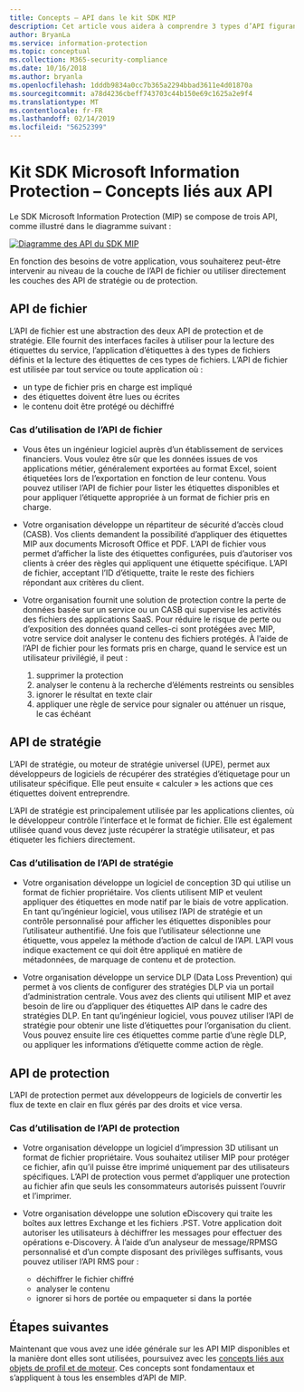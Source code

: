 ```yaml
---
title: Concepts – API dans le kit SDK MIP
description: Cet article vous aidera à comprendre 3 types d’API figurant dans le kit SDK MIP et les liens qu’ils partagent, et il présente des cas d’utilisation pour chacun d’eux.
author: BryanLa
ms.service: information-protection
ms.topic: conceptual
ms.collection: M365-security-compliance
ms.date: 10/16/2018
ms.author: bryanla
ms.openlocfilehash: 1dddb9834a0cc7b365a2294bbad3611e4d01870a
ms.sourcegitcommit: a78d4236cbeff743703c44b150e69c1625a2e9f4
ms.translationtype: MT
ms.contentlocale: fr-FR
ms.lasthandoff: 02/14/2019
ms.locfileid: "56252399"
---
```

# <a name="microsoft-information-protection-sdk---api-concepts"></a>Kit SDK Microsoft Information Protection – Concepts liés aux API

Le SDK Microsoft Information Protection (MIP) se compose de trois API, comme illustré dans le diagramme suivant :

[![Diagramme des API du SDK MIP](media/concept-apis-use-cases/mip-sdk-components.png)](media/concept-apis-use-cases/mip-sdk-components.png#lightbox)

En fonction des besoins de votre application, vous souhaiterez peut-être intervenir au niveau de la couche de l’API de fichier ou utiliser directement les couches des API de stratégie ou de protection.

## <a name="file-api"></a>API de fichier

L’API de fichier est une abstraction des deux API de protection et de stratégie. Elle fournit des interfaces faciles à utiliser pour la lecture des étiquettes du service, l’application d’étiquettes à des types de fichiers définis et la lecture des étiquettes de ces types de fichiers. L’API de fichier est utilisée par tout service ou toute application où :

- un type de fichier pris en charge est impliqué
- des étiquettes doivent être lues ou écrites
- le contenu doit être protégé ou déchiffré

### <a name="file-api-use-cases"></a>Cas d’utilisation de l’API de fichier

- Vous êtes un ingénieur logiciel auprès d’un établissement de services financiers. Vous voulez être sûr que les données issues de vos applications métier, généralement exportées au format Excel, soient étiquetées lors de l’exportation en fonction de leur contenu. Vous pouvez utiliser l’API de fichier pour lister les étiquettes disponibles et pour appliquer l’étiquette appropriée à un format de fichier pris en charge.

- Votre organisation développe un répartiteur de sécurité d’accès cloud (CASB). Vos clients demandent la possibilité d’appliquer des étiquettes MIP aux documents Microsoft Office et PDF. L’API de fichier vous permet d’afficher la liste des étiquettes configurées, puis d’autoriser vos clients à créer des règles qui appliquent une étiquette spécifique. L’API de fichier, acceptant l’ID d’étiquette, traite le reste des fichiers répondant aux critères du client.

- Votre organisation fournit une solution de protection contre la perte de données basée sur un service ou un CASB qui supervise les activités des fichiers des applications SaaS. Pour réduire le risque de perte ou d’exposition des données quand celles-ci sont protégées avec MIP, votre service doit analyser le contenu des fichiers protégés. À l’aide de l’API de fichier pour les formats pris en charge, quand le service est un utilisateur privilégié, il peut :

  1. supprimer la protection
  2. analyser le contenu à la recherche d’éléments restreints ou sensibles
  3. ignorer le résultat en texte clair
  4. appliquer une règle de service pour signaler ou atténuer un risque, le cas échéant

## <a name="policy-api"></a>API de stratégie

L’API de stratégie, ou moteur de stratégie universel (UPE), permet aux développeurs de logiciels de récupérer des stratégies d’étiquetage pour un utilisateur spécifique. Elle peut ensuite « calculer » les actions que ces étiquettes doivent entreprendre.

L’API de stratégie est principalement utilisée par les applications clientes, où le développeur contrôle l’interface et le format de fichier. Elle est également utilisée quand vous devez juste récupérer la stratégie utilisateur, et pas étiqueter les fichiers directement. 

### <a name="policy-api-use-cases"></a>Cas d’utilisation de l’API de stratégie

- Votre organisation développe un logiciel de conception 3D qui utilise un format de fichier propriétaire. Vos clients utilisent MIP et veulent appliquer des étiquettes en mode natif par le biais de votre application. En tant qu’ingénieur logiciel, vous utilisez l’API de stratégie et un contrôle personnalisé pour afficher les étiquettes disponibles pour l’utilisateur authentifié. Une fois que l’utilisateur sélectionne une étiquette, vous appelez la méthode d’action de calcul de l’API. L’API vous indique exactement ce qui doit être appliqué en matière de métadonnées, de marquage de contenu et de protection.

- Votre organisation développe un service DLP (Data Loss Prevention) qui permet à vos clients de configurer des stratégies DLP via un portail d’administration centrale. Vous avez des clients qui utilisent MIP et avez besoin de lire ou d’appliquer des étiquettes AIP dans le cadre des stratégies DLP. En tant qu’ingénieur logiciel, vous pouvez utiliser l’API de stratégie pour obtenir une liste d’étiquettes pour l’organisation du client. Vous pouvez ensuite lire ces étiquettes comme partie d’une règle DLP, ou appliquer les informations d’étiquette comme action de règle.

## <a name="protection-api"></a>API de protection

L’API de protection permet aux développeurs de logiciels de convertir les flux de texte en clair en flux gérés par des droits et vice versa.

### <a name="protection-api-use-cases"></a>Cas d’utilisation de l’API de protection

- Votre organisation développe un logiciel d’impression 3D utilisant un format de fichier propriétaire. Vous souhaitez utiliser MIP pour protéger ce fichier, afin qu’il puisse être imprimé uniquement par des utilisateurs spécifiques. L’API de protection vous permet d’appliquer une protection au fichier afin que seuls les consommateurs autorisés puissent l’ouvrir et l’imprimer. 

- Votre organisation développe une solution eDiscovery qui traite les boîtes aux lettres Exchange et les fichiers .PST. Votre application doit autoriser les utilisateurs à déchiffrer les messages pour effectuer des opérations e-Discovery. À l’aide d’un analyseur de message/RPMSG personnalisé et d’un compte disposant des privilèges suffisants, vous pouvez utiliser l’API RMS pour :
  - déchiffrer le fichier chiffré
  - analyser le contenu
  - ignorer si hors de portée ou empaqueter si dans la portée

## <a name="next-steps"></a>Étapes suivantes

Maintenant que vous avez une idée générale sur les API MIP disponibles et la manière dont elles sont utilisées, poursuivez avec les [concepts liés aux objets de profil et de moteur](concept-profile-engine-cpp.md). Ces concepts sont fondamentaux et s’appliquent à tous les ensembles d’API de MIP.
